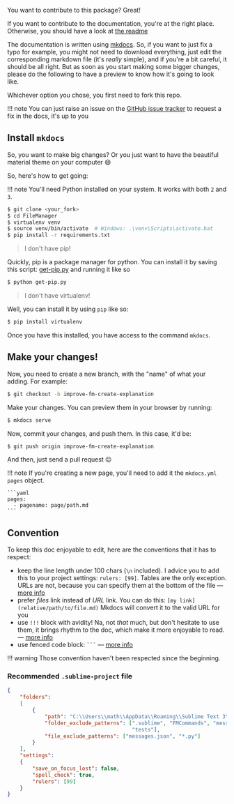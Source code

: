 You want to contribute to this package? Great!

If you want to contribute to the documentation, you're at the right place.
Otherwise, you should have a look at [the readme][0]

The documentation is written using [mkdocs][]. So, if you want to just fix a typo for example, you
might not need to download everything, just edit the corresponding markdown file (it's *really*
simple), and if you're a bit careful, it should be all right. But as soon as you start making some
bigger changes, please do the following to have a preview to know how it's going to look like.

Whichever option you chose, you first need to fork this repo.

!!! note
    You can just raise an issue on the [GitHub issue tracker][issues] to request a fix in the docs,
    it's up to you

## Install `mkdocs`

So, you want to make big changes? Or you just want to have the beautiful material theme on your
computer :smile:

So, here's how to get going:

!!! note
    You'll need Python installed on your system. It works with both `2` and `3`.

```sh
$ git clone <your_fork>
$ cd FileManager
$ virtualenv venv
$ source venv/bin/activate  # Windows: .\venv\Scripts\activate.bat
$ pip install -r requirements.txt
```

> I don't have pip!

Quickly, pip is a package manager for python. You can install it by saving this script:
[get-pip.py][get-pip] and running it like so

```sh
$ python get-pip.py
```

> I don't have virtualenv!

Well, you can install it by using `pip` like so:

```sh
$ pip install virtualenv
```

Once you have this installed, you have access to the command `mkdocs`.

## Make your changes!

Now, you need to create a new branch, with the "name" of what your adding. For
example:

```sh
$ git checkout -b improve-fm-create-explanation
```

Make your changes. You can preview them in your browser by running:

```sh
$ mkdocs serve
```

Now, commit your changes, and push them. In this case, it'd be:

```sh
$ git push origin improve-fm-create-explanation
```

And then, just send a pull request :wink:

!!! note
    If you're creating a new page, you'll need to add it the `mkdocs.yml` `pages` object.

    ```yaml
    pages:
      - pagename: page/path.md
    ```

## Convention

To keep this doc enjoyable to edit, here are the conventions that it has to respect:

- keep the line length under 100 chars (`\n` included). I advice you to add this to your project
settings: `rulers: [99]`. Tables are the only exception. URLs are not, because you can specify
them at the bottom of the file — [more info][md-cheat-sheet]
- prefer *files* link instead of *URL* link. You can do this: `[my link](relative/path/to/file.md)`
Mkdocs will convert it to the valid URL for you
- use `!!!` block with avidity! Na, not *that* much, but don't hesitate to use them, it brings
rhythm to the doc, which make it more enjoyable to read. — [more info][admonition]
- use fenced code block: <code>```</code> — [more info][codehilite]

!!! warning
    Those convention haven't been respected since the beginning.

### Recommended `.sublime-project` file

```json
{
    "folders":
    [
        {
            "path": "C:\\Users\\math\\AppData\\Roaming\\Sublime Text 3\\Packages\\FileManager",
            "folder_exclude_patterns": [".sublime", "FMCommands", "messages", "bracex", "site",
                                        "tests"],
            "file_exclude_patterns": ["messages.json", "*.py"]
        }
    ],
    "settings":
    {
        "save_on_focus_lost": false,
        "spell_check": true,
        "rulers": [99]
    }
}

```

[0]: https://github.com/math2001/FileManager#contributing
[1]: http://www.mkdocs.org/#installation
[get-pip]: https://bootstrap.pypa.io/get-pip.py
[mkdocs]: http://www.mkdocs.org/
[admonition]: http://squidfunk.github.io/mkdocs-material/extensions/admonition/#usage
[md-cheat-sheet]: https://github.com/adam-p/markdown-here/wiki/Markdown-Cheatsheet#links
[code-hilite]: http://squidfunk.github.io/mkdocs-material/extensions/codehilite/#usage
[issues]: https://github.com/math2001/FileManager/issues
[codehilite]: http://squidfunk.github.io/mkdocs-material/extensions/codehilite/#usage
